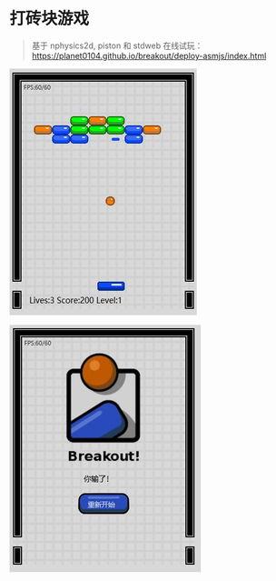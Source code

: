 # 打砖块游戏

>基于 nphysics2d, piston 和 stdweb
>在线试玩：https://planet0104.github.io/breakout/deploy-asmjs/index.html

![截图](https://github.com/planet0104/breakout/blob/master/screenshot/play.jpg)  

![截图](https://github.com/planet0104/breakout/blob/master/screenshot/endgame.jpg)  
